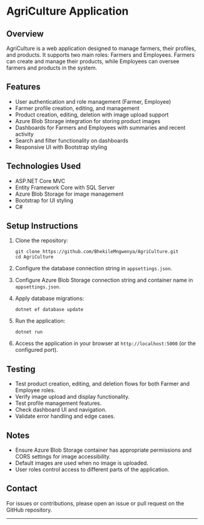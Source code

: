 # AgriCulture Application

## Overview

AgriCulture is a web application designed to manage farmers, their profiles, and products. It supports two main roles: Farmers and Employees. Farmers can create and manage their products, while Employees can oversee farmers and products in the system.

## Features

- User authentication and role management (Farmer, Employee)
- Farmer profile creation, editing, and management
- Product creation, editing, deletion with image upload support
- Azure Blob Storage integration for storing product images
- Dashboards for Farmers and Employees with summaries and recent activity
- Search and filter functionality on dashboards
- Responsive UI with Bootstrap styling

## Technologies Used

- ASP.NET Core MVC
- Entity Framework Core with SQL Server
- Azure Blob Storage for image management
- Bootstrap for UI styling
- C#

## Setup Instructions

1. Clone the repository:
   ```
   git clone https://github.com/BhekileMngwenya/AgriCulture.git
   cd AgriCulture
   ```

2. Configure the database connection string in `appsettings.json`.

3. Configure Azure Blob Storage connection string and container name in `appsettings.json`.

4. Apply database migrations:
   ```
   dotnet ef database update
   ```

5. Run the application:
   ```
   dotnet run
   ```

6. Access the application in your browser at `http://localhost:5000` (or the configured port).

## Testing

- Test product creation, editing, and deletion flows for both Farmer and Employee roles.
- Verify image upload and display functionality.
- Test profile management features.
- Check dashboard UI and navigation.
- Validate error handling and edge cases.

## Notes

- Ensure Azure Blob Storage container has appropriate permissions and CORS settings for image accessibility.
- Default images are used when no image is uploaded.
- User roles control access to different parts of the application.

## Contact

For issues or contributions, please open an issue or pull request on the GitHub repository.

---
